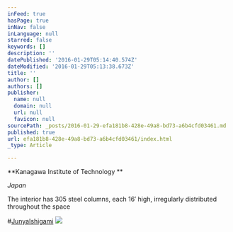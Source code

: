 ```yaml
---
inFeed: true
hasPage: true
inNav: false
inLanguage: null
starred: false
keywords: []
description: ''
datePublished: '2016-01-29T05:14:40.574Z'
dateModified: '2016-01-29T05:13:38.673Z'
title: ''
author: []
authors: []
publisher:
  name: null
  domain: null
  url: null
  favicon: null
sourcePath: _posts/2016-01-29-efa181b8-428e-49a8-bd73-a6b4cfd03461.md
published: true
url: efa181b8-428e-49a8-bd73-a6b4cfd03461/index.html
_type: Article

---
```

**Kanagawa Institute of Technology **

_Japan_

The interior has 305 steel columns, each 16′ high, irregularly distributed throughout the space 

\#[JunyaIshigami][0]
![](https://the-grid-user-content.s3-us-west-2.amazonaws.com/3e6cdaad-70a0-49f0-b51e-acf622247095.jpg)

[0]: http://t.umblr.com/redirect?z=http%3A%2F%2Fwww.iconeye.com%2F404%2Fitem%2F3544-junya-ishigami&t=ZTIxYmViZmVhZjJmMzBkYTZiNWI2YzQwMzVlZGQwNjhhNjAzNzFkOCxadkNuUVE1cQ%3D%3D